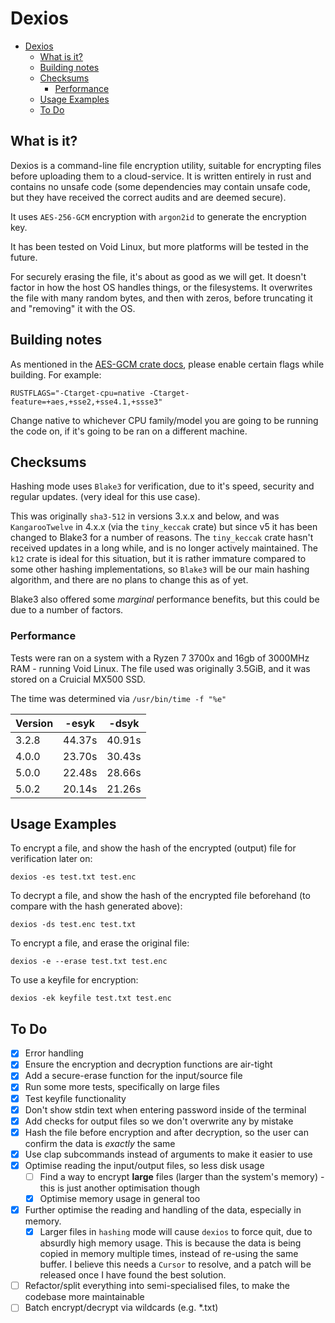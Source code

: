 # Dexios

- [Dexios](#dexios)
  - [What is it?](#what-is-it)
  - [Building notes](#building-notes)
  - [Checksums](#checksums)
    - [Performance](#performance)
  - [Usage Examples](#usage-examples)
  - [To Do](#to-do)

## What is it?

Dexios is a command-line file encryption utility, suitable for encrypting files before uploading them to a cloud-service. It is written entirely in rust and contains no unsafe code (some dependencies may contain unsafe code, but they have received the correct audits and are deemed secure).

It uses `AES-256-GCM` encryption with `argon2id` to generate the encryption key.

It has been tested on Void Linux, but more platforms will be tested in the future.

For securely erasing the file, it's about as good as we will get. It doesn't factor in how the host OS handles things, or the filesystems. It overwrites the file with many random bytes, and then with zeros, before truncating it and "removing" it with the OS.

## Building notes

As mentioned in the [AES-GCM crate docs](https://docs.rs/aes-gcm/latest/aes_gcm/index.html#performance-notes), please enable certain flags while building. For example:

`RUSTFLAGS="-Ctarget-cpu=native -Ctarget-feature=+aes,+sse2,+sse4.1,+ssse3"`

Change native to whichever CPU family/model you are going to be running the code on, if it's going to be ran on a different machine.

## Checksums

Hashing mode uses `Blake3` for verification, due to it's speed, security and regular updates. (very ideal for this use case).

This was originally `sha3-512` in versions 3.x.x and below, and was `KangarooTwelve` in 4.x.x (via the `tiny_keccak` crate) but since v5 it has been changed to Blake3 for a number of reasons. The `tiny_keccak` crate hasn't received updates in a long while, and is no longer actively maintained. The `k12` crate is ideal for this situation, but it is rather immature compared to some other hashing implementations, so `Blake3` will be our main hashing algorithm, and there are no plans to change this as of yet.

Blake3 also offered some *marginal* performance benefits, but this could be due to a number of factors.

### Performance

Tests were ran on a system with a Ryzen 7 3700x and 16gb of 3000MHz RAM - running Void Linux. The file used was originally 3.5GiB, and it was stored on a Cruicial MX500 SSD.

The time was determined via `/usr/bin/time -f "%e"`

| Version     | -esyk       | -dsyk       |
| ----------- | ----------- | ----------- |
| 3.2.8       | 44.37s      | 40.91s      |
| 4.0.0       | 23.70s      | 30.43s      |
| 5.0.0       | 22.48s      | 28.66s      |
| 5.0.2       | 20.14s      | 21.26s      |

## Usage Examples

To encrypt a file, and show the hash of the encrypted (output) file for verification later on:

`dexios -es test.txt test.enc`

To decrypt a file, and show the hash of the encrypted file beforehand (to compare with the hash generated above):

`dexios -ds test.enc test.txt`

To encrypt a file, and erase the original file:

`dexios -e --erase test.txt test.enc`

To use a keyfile for encryption:

`dexios -ek keyfile test.txt test.enc`

## To Do

- [x] Error handling
- [x] Ensure the encryption and decryption functions are air-tight
- [x] Add a secure-erase function for the input/source file
- [x] Run some more tests, specifically on large files
- [x] Test keyfile functionality
- [x] Don't show stdin text when entering password inside of the terminal
- [x] Add checks for output files so we don't overwrite any by mistake
- [x] Hash the file before encryption and after decryption, so the user can confirm the data is *exactly* the same
- [x] Use clap subcommands instead of arguments to make it easier to use
- [x] Optimise reading the input/output files, so less disk usage
  - [ ] Find a way to encrypt **large** files (larger than the system's memory) - this is just another optimisation though
  - [x] Optimise memory usage in general too
- [x] Further optimise the reading and handling of the data, especially in memory.
  - [x] Larger files in `hashing` mode will cause `dexios` to force quit, due to absurdly high memory usage. This is because the data is being copied in memory multiple times, instead of re-using the same buffer. I believe this needs a `Cursor` to resolve, and a patch will be released once I have found the best solution.
- [ ] Refactor/split everything into semi-specialised files, to make the codebase more maintainable
- [ ] Batch encrypt/decrypt via wildcards (e.g. *.txt)